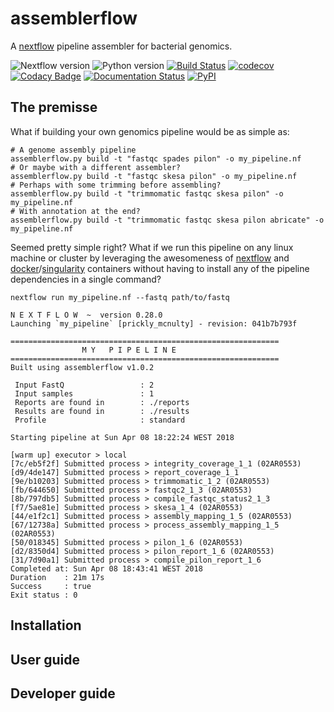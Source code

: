 # assemblerflow

A [nextflow](https://www.nextflow.io/) pipeline assembler for bacterial genomics.

![Nextflow version](https://img.shields.io/badge/nextflow->0.26.0-brightgreen.svg)
![Python version](https://img.shields.io/badge/python-3.6-brightgreen.svg)
[![Build Status](https://travis-ci.org/ODiogoSilva/assemblerflow.svg?branch=master)](https://travis-ci.org/ODiogoSilva/assemblerflow)
[![codecov](https://codecov.io/gh/ODiogoSilva/assemblerflow/branch/master/graph/badge.svg)](https://codecov.io/gh/ODiogoSilva/assemblerflow)
[![Codacy Badge](https://api.codacy.com/project/badge/Grade/f518854f780b41a08ca2fb1c14e360f0)](https://www.codacy.com/app/o.diogosilva/assemblerflow?utm_source=github.com&amp;utm_medium=referral&amp;utm_content=ODiogoSilva/assemblerflow&amp;utm_campaign=Badge_Grade)
[![Documentation Status](https://readthedocs.org/projects/assemblerflow/badge/?version=latest)](http://assemblerflow.readthedocs.io/en/latest/?badge=latest)
[![PyPI](https://img.shields.io/pypi/v/assemblerflow.svg)](https://pypi.python.org/pypi/assemblerflow/1.0.0rc3)

## The premisse

What if building your own genomics pipeline would be as simple as:

```
# A genome assembly pipeline
assemblerflow.py build -t "fastqc spades pilon" -o my_pipeline.nf
# Or maybe with a different assembler?
assemblerflow.py build -t "fastqc skesa pilon" -o my_pipeline.nf
# Perhaps with some trimming before assembling?
assemblerflow.py build -t "trimmomatic fastqc skesa pilon" -o my_pipeline.nf
# With annotation at the end?
assemblerflow.py build -t "trimmomatic fastqc skesa pilon abricate" -o my_pipeline.nf
```

Seemed pretty simple right? What if we run this pipeline on any linux machine or cluster by leveraging
the awesomeness of [nextflow](https://www.nextflow.io/) and [docker](https://www.docker.com/)/[singularity](http://singularity.lbl.gov/)
containers without having to install any of the pipeline dependencies in a single command?

```
nextflow run my_pipeline.nf --fastq path/to/fastq

N E X T F L O W  ~  version 0.28.0
Launching `my_pipeline` [prickly_mcnulty] - revision: 041b7b793f

============================================================
                M Y   P I P E L I N E
============================================================
Built using assemblerflow v1.0.2

 Input FastQ                 : 2
 Input samples               : 1
 Reports are found in        : ./reports
 Results are found in        : ./results
 Profile                     : standard

Starting pipeline at Sun Apr 08 18:22:24 WEST 2018

[warm up] executor > local
[7c/eb5f2f] Submitted process > integrity_coverage_1_1 (02AR0553)
[d9/4de147] Submitted process > report_coverage_1_1
[9e/b10203] Submitted process > trimmomatic_1_2 (02AR0553)
[fb/644650] Submitted process > fastqc2_1_3 (02AR0553)
[8b/797db5] Submitted process > compile_fastqc_status2_1_3
[f7/5ae81e] Submitted process > skesa_1_4 (02AR0553)
[44/e1f2c1] Submitted process > assembly_mapping_1_5 (02AR0553)
[67/12738a] Submitted process > process_assembly_mapping_1_5 (02AR0553)
[50/018345] Submitted process > pilon_1_6 (02AR0553)
[d2/8350d4] Submitted process > pilon_report_1_6 (02AR0553)
[31/7d90a1] Submitted process > compile_pilon_report_1_6
Completed at: Sun Apr 08 18:43:41 WEST 2018
Duration    : 21m 17s
Success     : true
Exit status : 0
```

## Installation

## User guide

## Developer guide
